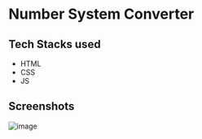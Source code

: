 # Number System Converter

## Tech Stacks used

- HTML
- CSS
- JS


## Screenshots

![image](https://user-images.githubusercontent.com/82095877/163450211-4e4678e3-fb44-4895-8e55-1644544447b1.png)
